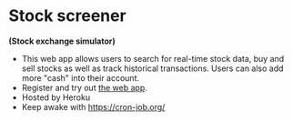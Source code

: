 # Stock screener
<b>(Stock exchange simulator)</b>

* This web app allows users to search for real-time stock data, buy and sell stocks as well as track historical transactions.
Users can also add more "cash" into their account.
* Register and try out <a href="https://stock-screener-ac.herokuapp.com/register">the web app</a>.
* Hosted by Heroku
* Keep awake with https://cron-job.org/
